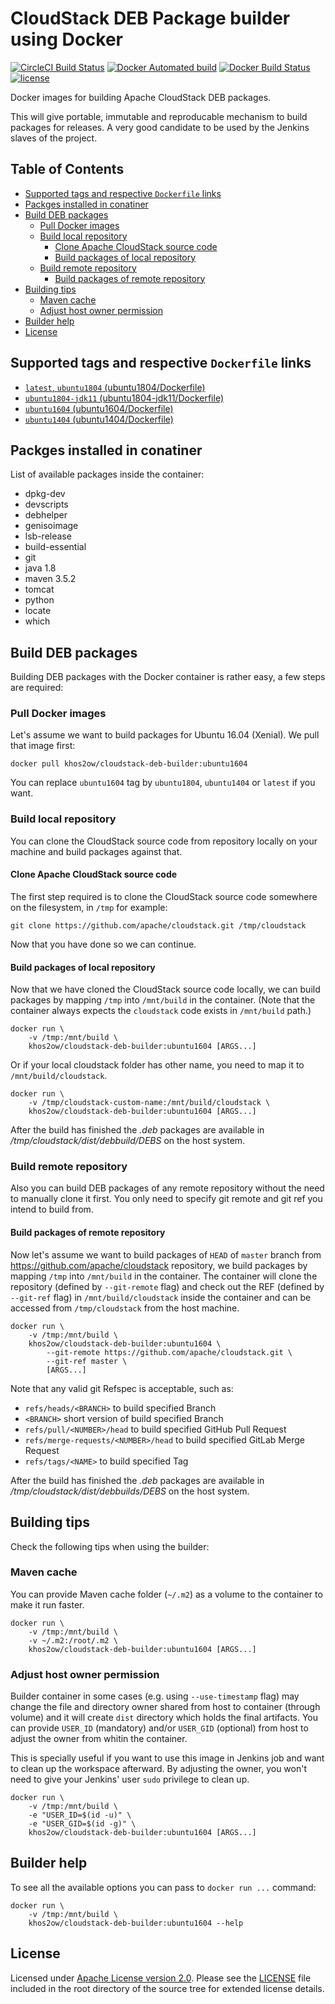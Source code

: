 # CloudStack DEB Package builder using Docker

[![CircleCI Build Status](https://circleci.com/gh/khos2ow/cloudstack-deb-builder.svg?style=svg)](https://circleci.com/gh/khos2ow/cloudstack-deb-builder)
[![Docker Automated build](https://img.shields.io/docker/automated/khos2ow/cloudstack-deb-builder.svg)](https://hub.docker.com/r/khos2ow/cloudstack-deb-builder/)
[![Docker Build Status](https://img.shields.io/docker/build/khos2ow/cloudstack-deb-builder.svg)](https://hub.docker.com/r/khos2ow/cloudstack-deb-builder/builds/)
[![license](https://img.shields.io/github/license/khos2ow/cloudstack-deb-builder.svg)](https://github.com/khos2ow/cloudstack-deb-builder/blob/master/LICENSE)

Docker images for building Apache CloudStack DEB packages.

This will give portable, immutable and reproducable mechanism to build packages for releases. A very good candidate to be used by the Jenkins slaves of the project.

## Table of Contents

- [Supported tags and respective `Dockerfile` links](#supported-tags-and-respective-dockerfile-links)
- [Packges installed in conatiner](#packges-installed-in-conatiner)
- [Build DEB packages](#build-deb-packages)
  - [Pull Docker images](#pull-docker-images)
  - [Build local repository](#build-local-repository)
    - [Clone Apache CloudStack source code](#clone-apache-cloudstack-source-code)
    - [Build packages of local repository](#build-packages-of-local-repository)
  - [Build remote repository](#build-remote-repository)
    - [Build packages of remote repository](#build-packages-of-remote-repository)
- [Building tips](#building-tips)
  - [Maven cache](#maven-cache)
  - [Adjust host owner permission](#adjust-host-owner-permission)
- [Builder help](#builder-help)
- [License](#license)

## Supported tags and respective `Dockerfile` links

- [`latest`, `ubuntu1804` (ubuntu1804/Dockerfile)](https://github.com/khos2ow/cloudstack-deb-builder/blob/master/ubuntu1804/Dockerfile)
- [`ubuntu1804-jdk11` (ubuntu1804-jdk11/Dockerfile)](https://github.com/khos2ow/cloudstack-deb-builder/blob/master/ubuntu1804-jdk11/Dockerfile)
- [`ubuntu1604` (ubuntu1604/Dockerfile)](https://github.com/khos2ow/cloudstack-deb-builder/blob/master/ubuntu1604/Dockerfile)
- [`ubuntu1404` (ubuntu1404/Dockerfile)](https://github.com/khos2ow/cloudstack-deb-builder/blob/master/ubuntu1404/Dockerfile)

## Packges installed in conatiner

List of available packages inside the container:

- dpkg-dev
- devscripts
- debhelper
- genisoimage
- lsb-release
- build-essential
- git
- java 1.8
- maven 3.5.2
- tomcat
- python
- locate
- which

## Build DEB packages

Building DEB packages with the Docker container is rather easy, a few steps are required:

### Pull Docker images

Let's assume we want to build packages for Ubuntu 16.04 (Xenial). We pull that image first:

    docker pull khos2ow/cloudstack-deb-builder:ubuntu1604

You can replace `ubuntu1604` tag by `ubuntu1804`, `ubuntu1404` or `latest` if you want.

### Build local repository

You can clone the CloudStack source code from repository locally on your machine and build packages against that.

#### Clone Apache CloudStack source code

The first step required is to clone the CloudStack source code somewhere on the filesystem, in `/tmp` for example:

    git clone https://github.com/apache/cloudstack.git /tmp/cloudstack

Now that you have done so we can continue.

#### Build packages of local repository

Now that we have cloned the CloudStack source code locally, we can build packages by mapping `/tmp` into `/mnt/build` in the container. (Note that the container always expects the `cloudstack` code exists in `/mnt/build` path.)

    docker run \
        -v /tmp:/mnt/build \
        khos2ow/cloudstack-deb-builder:ubuntu1604 [ARGS...]

Or if your local cloudstack folder has other name, you need to map it to `/mnt/build/cloudstack`.

    docker run \
        -v /tmp/cloudstack-custom-name:/mnt/build/cloudstack \
        khos2ow/cloudstack-deb-builder:ubuntu1604 [ARGS...]

After the build has finished the *.deb* packages are available in */tmp/cloudstack/dist/debbuild/DEBS* on the host system.

### Build remote repository

Also you can build DEB packages of any remote repository without the need to manually clone it first. You only need to specify git remote and git ref you intend to build from.

#### Build packages of remote repository

Now let's assume we want to build packages of `HEAD` of `master` branch from https://github.com/apache/cloudstack repository, we build packages by mapping `/tmp` into `/mnt/build` in the container. The container will clone the repository (defined by `--git-remote` flag) and check out the REF (defined by `--git-ref` flag) in `/mnt/build/cloudstack` inside the container and can be accessed from `/tmp/cloudstack` from the host machine.

    docker run \
        -v /tmp:/mnt/build \
        khos2ow/cloudstack-deb-builder:ubuntu1604 \
            --git-remote https://github.com/apache/cloudstack.git \
            --git-ref master \
            [ARGS...]

Note that any valid git Refspec is acceptable, such as:

- `refs/heads/<BRANCH>` to build specified Branch
- `<BRANCH>` short version of build specified Branch
- `refs/pull/<NUMBER>/head` to build specified GitHub Pull Request
- `refs/merge-requests/<NUMBER>/head` to build specified GitLab Merge Request
- `refs/tags/<NAME>` to build specified Tag

After the build has finished the *.deb* packages are available in */tmp/cloudstack/dist/debbuilds/DEBS* on the host system.

## Building tips

Check the following tips when using the builder:

### Maven cache

You can provide Maven cache folder (`~/.m2`) as a volume to the container to make it run faster.

    docker run \
        -v /tmp:/mnt/build \
        -v ~/.m2:/root/.m2 \
        khos2ow/cloudstack-deb-builder:ubuntu1604 [ARGS...]

### Adjust host owner permission

Builder container in some cases (e.g. using `--use-timestamp` flag) may change the file and directory owner shared from host to container (through volume) and it will create `dist` directory which holds the final artifacts. You can provide `USER_ID` (mandatory) and/or `USER_GID` (optional) from host to adjust the owner from whitin the container.

This is specially useful if you want to use this image in Jenkins job and want to clean up the workspace afterward. By adjusting the owner, you won't need to give your Jenkins' user `sudo` privilege to clean up.

    docker run \
        -v /tmp:/mnt/build \
        -e "USER_ID=$(id -u)" \
        -e "USER_GID=$(id -g)" \
        khos2ow/cloudstack-deb-builder:ubuntu1604 [ARGS...]

## Builder help

To see all the available options you can pass to `docker run ...` command:

    docker run \
        -v /tmp:/mnt/build \
        khos2ow/cloudstack-deb-builder:ubuntu1604 --help

## License

Licensed under [Apache License version 2.0](http://www.apache.org/licenses/LICENSE-2.0). Please see the [LICENSE](https://github.com/khos2ow/cloudstack-deb-builder/blob/master/LICENSE) file included in the root directory of the source tree for extended license details.
